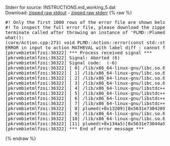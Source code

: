Stderr for source:  INSTRUCTIONS.md_working_5.dat   
Download: [zipped raw stdout](INSTRUCTIONS.md_working_5.dat.plumed.stdout.txt.zip) - [zipped raw stderr](INSTRUCTIONS.md_working_5.dat.plumed.stderr.txt.zip) 
{% raw %}
<pre>
#! Only the first 1000 rows of the error file are shown below
#! To inspect the full error file, please download the zipped raw stderr file above
terminate called after throwing an instance of 'PLMD::Plumed::ExceptionError'
what():
(core/Action.cpp:273) void PLMD::Action::error(const std::string&) const
ERROR in input to action MATHEVAL with label diff : cannot find action named cv (hint! the actions with value in this ActionSet are: q6 )
[pkrvmbietmlfzoi:36322] *** Process received signal ***
[pkrvmbietmlfzoi:36322] Signal: Aborted (6)
[pkrvmbietmlfzoi:36322] Signal code:  (-6)
[pkrvmbietmlfzoi:36322] [ 0] /lib/x86_64-linux-gnu/libc.so.6(+0x45330)[0x7f59c1045330]
[pkrvmbietmlfzoi:36322] [ 1] /lib/x86_64-linux-gnu/libc.so.6(pthread_kill+0x11c)[0x7f59c109eb2c]
[pkrvmbietmlfzoi:36322] [ 2] /lib/x86_64-linux-gnu/libc.so.6(gsignal+0x1e)[0x7f59c104527e]
[pkrvmbietmlfzoi:36322] [ 3] /lib/x86_64-linux-gnu/libc.so.6(abort+0xdf)[0x7f59c10288ff]
[pkrvmbietmlfzoi:36322] [ 4] /lib/x86_64-linux-gnu/libstdc++.so.6(+0xa5ff5)[0x7f59c14a5ff5]
[pkrvmbietmlfzoi:36322] [ 5] /lib/x86_64-linux-gnu/libstdc++.so.6(+0xbb0da)[0x7f59c14bb0da]
[pkrvmbietmlfzoi:36322] [ 6] /lib/x86_64-linux-gnu/libstdc++.so.6(_ZSt10unexpectedv+0x0)[0x7f59c14a5a55]
[pkrvmbietmlfzoi:36322] [ 7] /lib/x86_64-linux-gnu/libstdc++.so.6(+0xa5a6f)[0x7f59c14a5a6f]
[pkrvmbietmlfzoi:36322] [ 8] plumed(+0x13209)[0x5631e7304209]
[pkrvmbietmlfzoi:36322] [ 9] /lib/x86_64-linux-gnu/libc.so.6(+0x2a1ca)[0x7f59c102a1ca]
[pkrvmbietmlfzoi:36322] [10] /lib/x86_64-linux-gnu/libc.so.6(__libc_start_main+0x8b)[0x7f59c102a28b]
[pkrvmbietmlfzoi:36322] [11] plumed(+0x134a5)[0x5631e73044a5]
[pkrvmbietmlfzoi:36322] *** End of error message ***
</pre>
{% endraw %}
